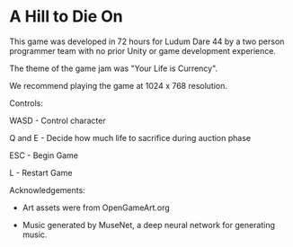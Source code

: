 # A Hill to Die On

This game was developed in 72 hours for Ludum Dare 44 by a two person programmer team with no prior Unity or game development experience.

The theme of the game jam was "Your Life is Currency".

We recommend playing the game at 1024 x 768 resolution.

Controls:

WASD - Control character

Q and E - Decide how much life to sacrifice during auction phase

ESC - Begin Game

L - Restart Game



Acknowledgements:

- Art assets were from OpenGameArt.org

- Music generated by MuseNet, a deep neural network for generating music.